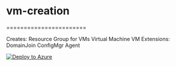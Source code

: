 # vm-creation
=======================

Creates:
Resource Group for VMs
Virtual Machine
VM Extensions:
DomainJoin
ConfigMgr Agent


[![Deploy to Azure](https://aka.ms/deploytoazurebutton)](https://portal.azure.com/#create/Microsoft.Template/uri/https://github.com/olaholtberget/vm/blob/main/main.json)

